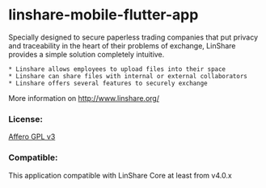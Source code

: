 # linshare-mobile-flutter-app

Specially designed to secure paperless trading companies that put privacy and
traceability in the heart of their problems of exchange, LinShare provides a
simple solution completely intuitive.

    * Linshare allows employees to upload files into their space
    * Linshare can share files with internal or external collaborators
    * Linshare offers several features to securely exchange
   
More information on http://www.linshare.org/

### License:

[Affero GPL v3](http://www.gnu.org/licenses/agpl-3.0.html)

### Compatible:

This application compatible with LinShare Core at least from v4.0.x
